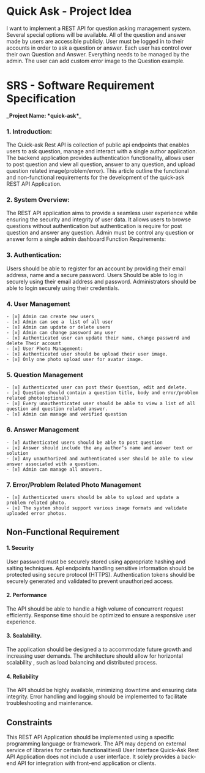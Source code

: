 
# Quick Ask - Project Idea

I want to implement a REST API for question asking management system. Several special options will be available. All of the question and answer made by users are accessible publicly. User must be logged in to their accounts in order to ask a question or answer. Each user has control over their own Question and Answer. Everything needs to be managed by the admin. The user can add custom error image to the Question example.

# SRS - Software Requirement Specification

**\_Project Name: \***quick-ask**\*\_**

### 1. Introduction:

The Quick-ask Rest API is collection of public api endpoints that enables users to ask question, manage and interact with a single author application. The backend application provides authentication functionality, allows user to post question and view all question, answer to any question, and upload question related image(problem/error). This article outline the functional and non-functional requirements for the development of the quick-ask REST API Application.

### 2. System Overview:

The REST API application aims to provide a seamless user experience while ensuring the security and integrity of user data. It allows users to browse questions without authentication but authentication is require for post question and answer any question. Admin must be control any question or answer form a single admin dashboard
Function Requirements:

### 3. Authentication:

Users should be able to register for an account by providing their email address, name and a secure password.
Users Should be able to log in securely using their email address and password.
Administrators should be able to login securely using their credentials.

### 4. User Management

    - [x] Admin can create new users
    - [x] Admin can see a  list of all user
    - [x] Admin can update or delete users
    - [x] Admin can change password any user
    - [x] Authenticated user can update their name, change password and delete Their account
    - [x] User Photo Management:
    - [x] Authenticated user should be upload their user image.
    - [x] Only one photo upload user for avatar image.

### 5. Question Management

    - [x] Authenticated user can post their Question, edit and delete.
    - [x] Question should contain a question title, body and error/problem related photo(optional)
    - [x] Every unauthenticated user should be able to view a list of all question and question related answer.
    - [x] Admin can manage and verified question

### 6. Answer Management

    - [x] Authenticated users should be able to post question
    - [x] Answer should include the any author’s name and answer text or solution
    - [x] Any unauthorized and authenticated user should be able to view answer associated with a question.
    - [x] Admin can manage all answers.

### 7. Error/Problem Related Photo Management

    - [x] Authenticated users should be able to upload and update a problem related photo.
    - [x] The system should support various image formats and validate uploaded error photos.

## Non-Functional Requirement

#### 1. Security

User password must be securely stored using appropriate hashing and salting techniques.
ApI endpoints handling sensitive information should be protected using secure protocol (HTTPS).
Authentication tokens should be securely generated and validated to prevent unauthorized access.

#### 2. Performance

The API should be able to handle a high volume of concurrent request efficiently.
Response time should be optimized to ensure a responsive user experience.

#### 3. Scalability.

The application should be designed a to accommodate future growth and increasing user demands.
The architecture should allow for horizontal scalability , such as load balancing and distributed process.

#### 4. Reliability

The API should be highly available, minimizing downtime and ensuring data integrity.
Error handling and logging should be implemented to facilitate troubleshooting and maintenance.

## Constraints

This REST API Application should be implemented using a specific programming language or framework.
The API may depend on external service of libraries for certain functionalities8
User Interface
Quick-Ask Rest API Application does not include a user interface. It solely provides a back-end API for integration with front-end application or clients.
